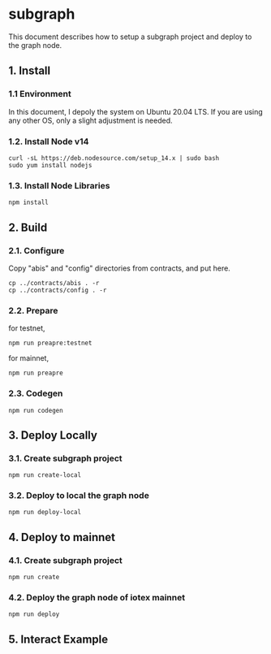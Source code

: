 # subgraph

This document describes how to setup a subgraph project and deploy to the graph node.

## 1. Install

### 1.1 Environment
In this document, I depoly the system on Ubuntu 20.04 LTS. If you are using any other OS, only a slight adjustment is needed.

### 1.2. Install Node v14
```
curl -sL https://deb.nodesource.com/setup_14.x | sudo bash
sudo yum install nodejs
```

### 1.3. Install Node Libraries
```
npm install
```

## 2. Build

### 2.1. Configure

Copy "abis" and "config" directories from contracts, and put here.
```
cp ../contracts/abis . -r
cp ../contracts/config . -r
```

### 2.2. Prepare

for testnet,
```
npm run preapre:testnet
```

for mainnet,
```
npm run preapre
```

### 2.3. Codegen

```
npm run codegen
```

## 3. Deploy Locally

### 3.1. Create subgraph project

```
npm run create-local
```

### 3.2. Deploy to local the graph node

```
npm run deploy-local
```

## 4. Deploy to mainnet


### 4.1. Create subgraph project

```
npm run create
```

### 4.2. Deploy the graph node of iotex mainnet

```
npm run deploy
```

## 5. Interact Example

```


```